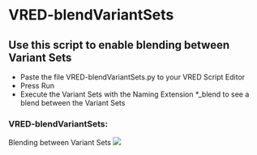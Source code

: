 # VRED-blendVariantSets
## Use this script to enable blending between Variant Sets

- Paste the file VRED-blendVariantSets.py to your VRED Script Editor
- Press Run
- Execute the Variant Sets with the Naming Extension *_blend to see a blend between the Variant Sets

### VRED-blendVariantSets:
Blending between Variant Sets
![](VRED-blendVariantSets.gif)
